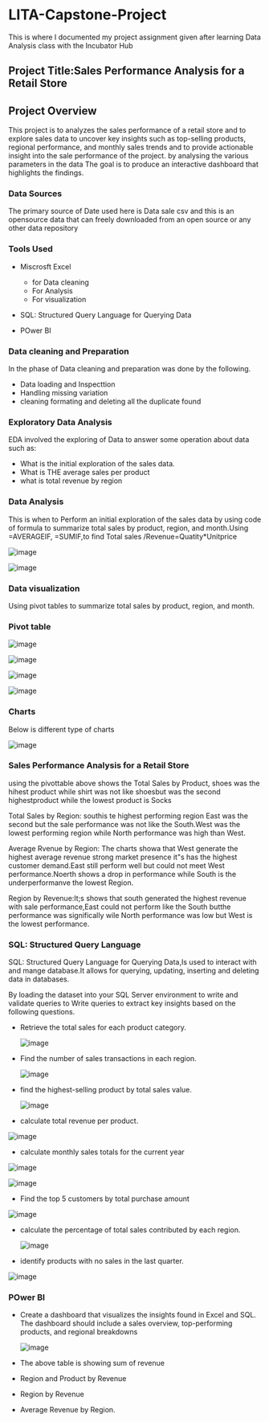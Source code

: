 # LITA-Capstone-Project
This is where I documented my project assignment given after learning Data Analysis class with the Incubator Hub

## Project Title:Sales Performance Analysis for a Retail Store

## Project Overview
This project is to analyzes the sales performance of a retail store and to explore sales data to uncover key insights such as top-selling products, regional 
performance, and monthly sales trends and to provide actionable insight into the sale performance of the project. by analysing the various parameters in the data 
The goal is to produce an interactive dashboard that highlights the findings.

### Data Sources
The primary source of Date used here is Data sale csv and this is an opensource data that can freely downloaded from an open source or any other data repository

### Tools Used

* Miscrosft Excel
   * for Data cleaning
   * For Analysis
   * For visualization
     
* SQL: Structured Query Language for Querying Data
* POwer BI

### Data cleaning and Preparation
In the phase of Data cleaning and preparation was done by the following.
* Data loading and Inspecttion
* Handling missing variation
* cleaning formating and deleting all the duplicate found

### Exploratory Data Analysis
EDA involved the exploring of Data to answer some operation about data such as:
* What is the initial exploration of the sales data.
* What is THE average sales per product
* what is total revenue by region

### Data Analysis
This is when to Perform an initial exploration of the sales data by using code of formula to summarize 
total sales by product, region, and month.Using =AVERAGEIF, =SUMIF,to find Total sales /Revenue=Quatity*Unitprice



![image](https://github.com/user-attachments/assets/1eab4480-c0d6-459c-a324-f2f6e7c0d012)



![image](https://github.com/user-attachments/assets/5400e33c-dc89-4319-9f24-5e4e4d79965f)



### Data visualization

Using pivot tables to summarize total sales by product, region, and month.

### Pivot table

 
	
![image](https://github.com/user-attachments/assets/bbe29e44-9eda-4e7b-b44a-279d7c4cc154)



![image](https://github.com/user-attachments/assets/2bd0ae23-138f-4812-b159-c2a9c4d4667c)

 

![image](https://github.com/user-attachments/assets/fc8d32a0-cbec-4b73-be27-3122eb4a7a8c)



	
![image](https://github.com/user-attachments/assets/15cad443-14d4-44cd-a4c0-ff2e8cf8fbd2)


### Charts
Below is different type of charts 



![image](https://github.com/user-attachments/assets/6e7f2ea6-3365-44d2-8538-cdf120dad05f)

###  Sales Performance Analysis for a Retail Store 
using the pivottable above shows the Total Sales by Product, shoes was the hihest product while shirt was not like shoesbut was the second highestproduct
while the lowest product is Socks

Total Sales by Region: southis te highest performing region East was the second but the sale performance was not like the South.West was the lowest performing region while North performance was high than West.

Average Rvenue by Region: The charts showa that West generate the highest average revenue strong market presence it"s has the highest customer demand.East still perform well but could not meet West performance.Noerth shows a drop in performance while South is the underperformanve the lowest Region.

Region by Revenue:It;s shows that south generated the highest revenue with sale performance,East could not perform like the South butthe performance was significally wile North performance was low but West is the lowest performance.



### SQL: Structured Query Language 

SQL: Structured Query Language for Querying Data,Is used to interact with and mange database.It allows for querying, updating, inserting and deleting data in databases.

By loading the dataset into your SQL Server environment to write and validate queries  to Write queries to extract key insights based on the following questions.

* Retrieve the total sales for each product category.


  ![image](https://github.com/user-attachments/assets/9b6ea22d-0389-4669-b56f-7a46d99e5aab)


* Find the number of sales transactions in each region.

  ![image](https://github.com/user-attachments/assets/7df11b32-379e-481b-a2ff-6e9d4f1578d5)

* find the highest-selling product by total sales value.
  
  ![image](https://github.com/user-attachments/assets/278ce205-9d8d-47c0-998e-7849545448ff)

* calculate total revenue per product.
  
 ![image](https://github.com/user-attachments/assets/a04d5d69-464d-428a-9844-237c1efdf49b)

*  calculate monthly sales totals for the current year
  
  ![image](https://github.com/user-attachments/assets/f288173d-de0b-49b6-beac-df7f24393cba)

  ![image](https://github.com/user-attachments/assets/313b0692-b892-4473-8bf4-d56346e5bcc2)


*  Find the top 5 customers by total purchase amount

  ![image](https://github.com/user-attachments/assets/b3fa51bc-756a-43e0-872c-9fce298db280)

* calculate the percentage of total sales contributed by each region.

  ![image](https://github.com/user-attachments/assets/1127a809-bdf0-4d19-8cc2-e01de7b1e039)

*  identify products with no sales in the last quarter.

  ![image](https://github.com/user-attachments/assets/c58b82ab-bfc6-40bf-a596-9b120ea151e0)


 ###  POwer BI

* Create a dashboard that visualizes the insights found in Excel and SQL. The dashboard should include a sales overview, top-performing products, and regional breakdowns

  ![image](https://github.com/user-attachments/assets/0f256784-90fa-4b40-acf2-fb297522d96c)

* The above table is showing sum of revenue
* Region and Product by Revenue
* Region by Revenue
* Average Revenue by Region.
  




  

  
 


  
 

 

  







 


















   
  


       







